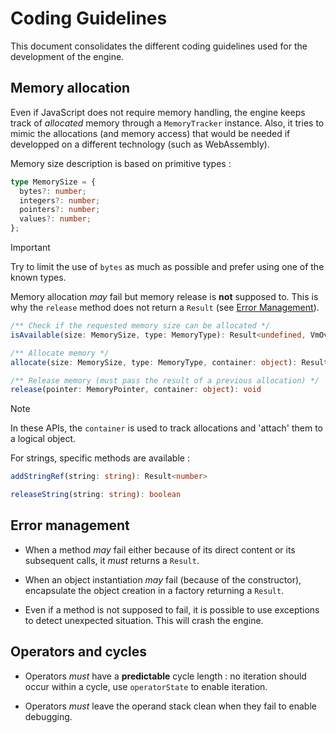 # Coding Guidelines

This document consolidates the different coding guidelines used for the development of the engine.

## Memory allocation

Even if JavaScript does not require memory handling, the engine keeps track of *allocated* memory through a `MemoryTracker` instance.
Also, it tries to mimic the allocations (and memory access) that would be needed if developped on a different technology (such as WebAssembly).

Memory size description is based on primitive types :

```TypeScript
type MemorySize = {
  bytes?: number;
  integers?: number;
  pointers?: number;
  values?: number;
};
```

> [!IMPORTANT]  
> Try to limit the use of `bytes` as much as possible and prefer using one of the known types.

Memory allocation *may* fail but memory release is **not** supposed to. This is why the `release` method does not return a `Result` (see [Error Management](#error-management)).

```TypeScript
/** Check if the requested memory size can be allocated */
isAvailable(size: MemorySize, type: MemoryType): Result<undefined, VmOverflowException>

/** Allocate memory */
allocate(size: MemorySize, type: MemoryType, container: object): Result<MemoryPointer, VmOverflowException>

/** Release memory (must pass the result of a previous allocation) */
release(pointer: MemoryPointer, container: object): void
```

> [!NOTE]  
> In these APIs, the `container` is used to track allocations and 'attach' them to a logical object.

For strings, specific methods are available :

```TypeScript
addStringRef(string: string): Result<number>

releaseString(string: string): boolean
```

## Error management

* When a method *may* fail either because of its direct content or its subsequent calls, it *must* returns a `Result`.

* When an object instantiation *may* fail (because of the constructor), encapsulate the object creation in a factory returning a `Result`.

* Even if a method is not supposed to fail, it is possible to use exceptions to detect unexpected situation. This will crash the engine.

## Operators and cycles

* Operators *must* have a **predictable** cycle length : no iteration should occur within a cycle, use `operatorState` to enable iteration.

* Operators *must* leave the operand stack clean when they fail to enable debugging.
